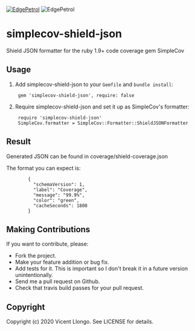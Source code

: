 [![EdgePetrol](https://circleci.com/gh/EdgePetrol/simplecov-shield-json.svg?style=shield)](https://app.circleci.com/pipelines/github/EdgePetrol/simplecov-shield-json)
![EdgePetrol](https://img.shields.io/endpoint?url=https://edgepetrol.github.io/coverage/simplecov-shield-json/master/shield-coverage.json)

# simplecov-shield-json

Shield JSON formatter for the ruby 1.9+ code coverage gem SimpleCov

## Usage

1. Add simplecov-shield-json to your `Gemfile` and `bundle install`:

        gem 'simplecov-shield-json', require: false

2. Require simplecov-shield-json and set it up as SimpleCov's formatter: 

        require 'simplecov-shield-json'
        SimpleCov.formatter = SimpleCov::Formatter::ShieldJSONFormatter

## Result

Generated JSON can be found in coverage/shield-coverage.json

The format you can expect is:
```
        {
          "schemaVersion": 1,
          "label": "Coverage",
          "message": "99.9%",
          "color": "green",
          "cacheSeconds": 1800
        }
```

## Making Contributions

If you want to contribute, please:

  * Fork the project.
  * Make your feature addition or bug fix.
  * Add tests for it. This is important so I don't break it in a future version unintentionally.
  * Send me a pull request on Github.
  * Check that travis build passes for your pull request.


## Copyright

Copyright (c) 2020 Vicent Llongo. See LICENSE for details.
